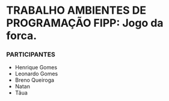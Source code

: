 # TRABALHO AMBIENTES DE PROGRAMAÇÃO FIPP: Jogo da forca.

### PARTICIPANTES
- Henrique Gomes <br/>
- Leonardo Gomes <br/>
- Breno Queiroga <br/>
- Natan <br/>
- Tãua <br/>

